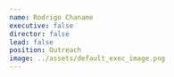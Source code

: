 ```yaml
---
name: Rodrigo Chaname
executive: false
director: false
lead: false
position: Outreach
image: ../assets/default_exec_image.png
---
```

